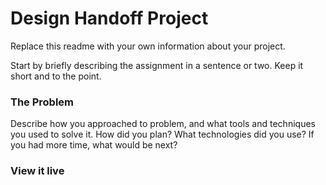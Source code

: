# Design Handoff Project

Replace this readme with your own information about your project.

Start by briefly describing the assignment in a sentence or two. Keep it short and to the point.


### The Problem

Describe how you approached to problem, and what tools and techniques you used to solve it. How did you plan? What technologies did you use? If you had more time, what would be next?

### View it live

